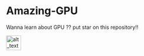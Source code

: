 # Amazing-GPU
Wanna learn about GPU ?? put star on this repository!!

<img alt="alt_text" width="40px" src="https://www.photobox.co.uk/my/photo/full?photo_id=504316016060" />
